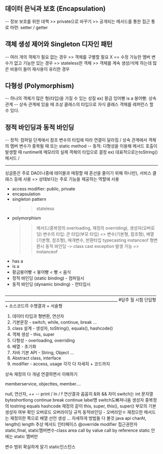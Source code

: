 ## 데이터 은닉과 보호 (Encapsulation)
-- 정보 보호를 위한 대책
	>> private으로 바꾸기
	>> 공개되는 메서드를 통한 접근 통로 마련: setter / getter

## 객체 생성 제어와 Singleton 디자인 패턴
-- 여러 개의 객체가 필요 없는 경우
	>> 객체를 구별할 필요 X == 수정 가능한 멤버 변수가 없고 기능만 있는 경우 => stateless한 객체
	>> 객체를 계속 생성/삭제 하는데 많은 비용이 들어 재사용이 유리한 경우

## 다형성 (Polymorphism)
-- 하나의 객체가 많은 형(타입)을 가질 수 있는 성질
ex) 황금 잉어빵 is a 붕어빵: 상속 관계
-- 상속 관계에 있을 때 조상 클래스의 타입으로 자식 클래스 객체를 레퍼런스 할 수 있다.


## 정적 바인딩과 동적 바인딩
-- 정적: 컴파일 단계에서 참조 변수의 타입에 따라 연결이 달라짐 / 상속 관계에서 객체의 멤버 변수가 중복될 때 또는 static method
-- 동적: 다형성을 이용해 메서드 호출이 발생할 때 runtime에 메모리의 실제 객체의 타입으로 결정 ex) 대표적으로는toString()메서드 / 


_______________________________________________________________________________________________________________________________________________
싱글톤은 주로 DAO(나중에 테이블과 매핑할 때 혼선을 줄이기 위해 하나만), 서비스 클래스 등에 사용 => 상태보다는 주로 기능을 제공하는 역할에 사용

- access modifier: public, private
- encapsulation
- singleton pattern
	>> stateless
- polymorphism
	>> 메서드(중복정의 overloading, 재정의 overriding), 생성자(오버로딩)
	>> 변수의 타입: 큰 타입(부모 타입)
		=> 변수(기본형, 참조형), 배열(기본형, 참조형), 매개변수, 반환타입 
	>> typecasting
	>> instanceof
형변환시 동적 바인딩 -> class cast exception 발생 가능 => instanceof
- has a
- is a
- 황금붕어빵 < 붕어빵 < 빵 < 음식
- 정적 바인딩 (static binding) - 컴파일시
- 동적 바인딩 (dynamic binding) - 런타임시


________________________________________________________________________________________________________________________________________ #담주 월 시험
단답형 + 소스코드의 수행결과 + 서술형

1. 데이터 타입과 형변환, 연산자
2. 기본문장 - switch, while, continue, break ...
3. class 설계 - 생성자, toString(), equals(), hashcode()
4. 객체 생성 - this, super
5. 다형성 - overloading, overriding
6. 배열 - 초기화
7. 자바 기본 API - String, Object ...
8. Abstract class, interface
9. modifier - access, usage 각각 다 자세히 + 코드까지

상속 재정의 다 개념 연결하면서 이해하기 




memberservice, objecttes, member....

null, 연산자, ++ -- print / ln / f 연산결과 꼼꼼히
&와 && 차이
switch는 int 문자열 byteshortlong
continue break continue label명
switch도빠져나옴
생성자 중복정의
tostring equals hashcode 재정의 같이
this, super, this(), super() 부모의 기본 생성자 여부 확인
오버로드 오버라이딩 규칙 
동적바인딩 - 오버라읻ㅇ 재정으한 메서드는 재정의한 쪽으로
배열 선언 생성 ... 자세하게 방법들 다 볼것
java api charAt, length() length
추상 메서드 인터페이스 
@override
modifier 접근권한자 static,final, static멤버변수-class area
call by value call by reference
static 안에는 static 멤버만

변수 범위 확실하게 알기
static인스턴스





